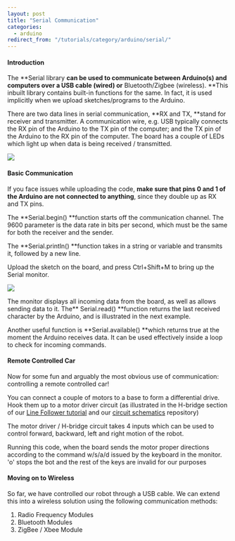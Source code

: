 ```yaml
---
layout: post
title: "Serial Communication"
categories:
  - arduino
redirect_from: "/tutorials/category/arduino/serial/"
---
```


#### Introduction

The **Serial library **can be used to communicate between Arduino(s) and computers over a **USB cable (wired)** or** Bluetooth/Zigbee (wireless). **This inbuilt library contains built-in functions for the same. In fact, it is used implicitly when we upload sketches/programs to the Arduino.

There are two data lines in serial communication, **RX and TX, **stand for receiver and transmitter. A communication wire, e.g. USB typically connects the RX pin of the Arduino to the TX pin of the computer; and the TX pin of the Arduino to the RX pin of the computer. The board has a couple of LEDs which light up when data is being received / transmitted.

![][1]

#### Basic Communication

If you face issues while uploading the code, **make sure that pins 0 and 1 of the Arduino are not connected to anything**, since they double up as RX and TX pins.

The **Serial.begin() **function starts off the communication channel. The 9600 parameter is the data rate in bits per second, which must be the same for both the receiver and the sender.

The **Serial.println() **function takes in a string or variable and transmits it, followed by a new line.

Upload the sketch on the board, and press Ctrl+Shift+M to bring up the Serial monitor.

![][2]

The monitor displays all incoming data from the board, as well as allows sending data to it. The** Serial.read() **function returns the last received character by the Arduino, and is illustrated in the next example.

Another useful function is **Serial.available() **which returns true at the moment the Arduino receives data. It can be used effectively inside a loop to check for incoming commands.

#### Remote Controlled Car

Now for some fun and arguably the most obvious use of communication: controlling a remote controlled car!

You can connect a couple of motors to a base to form a differential drive. Hook them up to a motor driver circuit (as illustrated in the H-bridge section of our [Line Follower tutorial][3] and our [circuit schematics][4] repository)

The motor driver / H-bridge circuit takes 4 inputs which can be used to control forward, backward, left and right motion of the robot.

Running this code, when the board sends the motor proper directions according to the command w/s/a/d issued by the keyboard in the monitor. 'o' stops the bot and the rest of the keys are invalid for our purposes

#### Moving on to Wireless

So far, we have controlled our robot through a USB cable. We can extend this into a wireless solution using the following communication methods:

1. Radio Frequency Modules 
2. Bluetooth Modules
3. ZigBee / Xbee Module

[1]: http://www.ladyada.net/images/arduino/rxtxled.jpg
[2]: http://www.ladyada.net/images/arduino/serialhelloworld.jpg
[3]: http://robotix.in/tutorials/category/avr/linefollower
[4]: http://robotix.in/tutorials/category/kraig/circuit#197

